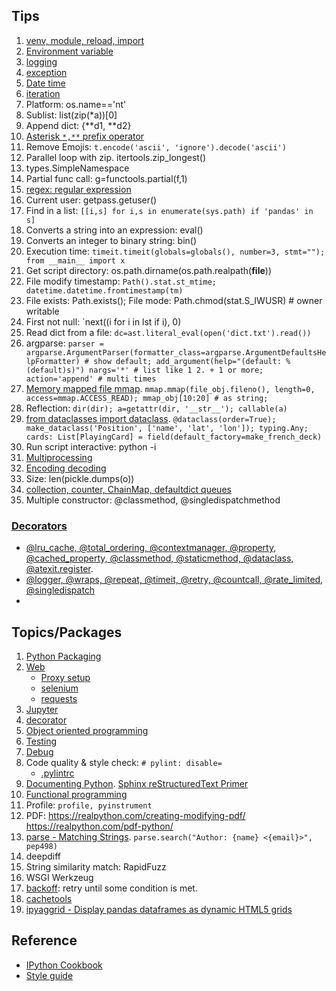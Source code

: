 ## Tips
1. [venv, module, reload, import](common.md#modules)
1. [Environment variable](common.md)
1. [logging](common.md#logging)
1. [exception](common.md#exception)
1. [Date time](common.md#datetime)
2. [iteration](common.md#iteration)
3. Platform: os.name=='nt'
4. Sublist: list(zip(*a))[0]
5. Append dict: {**d1, **d2}
6. [Asterisk `*,**` prefix operator](common.md#asterisk--prefix-operator)
7. Remove Emojis: `t.encode('ascii', 'ignore').decode('ascii')`
8. Parallel loop with zip. itertools.zip_longest()
9. types.SimpleNamespace
10. Partial func call: g=functools.partial(f,1)
11. [regex: regular expression](common.md#regex)
12. Current user: getpass.getuser()
13. Find in a list: `[[i,s] for i,s in enumerate(sys.path) if 'pandas' in s]`
14. Converts a string into an expression: eval()
15. Converts an integer to binary string: bin()
16. Execution time: `timeit.timeit(globals=globals(), number=3, stmt=""); from __main__ import x`
17. Get script directory: os.path.dirname(os.path.realpath(__file__))
18. File modify timestamp: `Path().stat.st_mtime; datetime.datetime.fromtimestamp(tm)`
19. File exists: Path.exists(); File mode: Path.chmod(stat.S_IWUSR) # owner writable
20. First not null: `next((i for i in lst if i), 0)
21. Read dict from a file: `dc=ast.literal_eval(open('dict.txt').read())`
22. argparse: `parser = argparse.ArgumentParser(formatter_class=argparse.ArgumentDefaultsHelpFormatter) # show default; add_argument(help="(default: %(default)s)")
    nargs='*' # list like 1 2. + 1 or more; action='append' # multi times`
1. [Memory mapped file mmap](https://realpython.com/python-mmap/). `mmap.mmap(file_obj.fileno(), length=0, access=mmap.ACCESS_READ); mmap_obj[10:20] # as string; `
1. Reflection: `dir(dir); a=getattr(dir, '__str__'); callable(a)`
1. [from dataclasses import dataclass](https://realpython.com/python-data-classes/). `@dataclass(order=True); make_dataclass('Position', ['name', 'lat', 'lon']); typing.Any; cards: List[PlayingCard] = field(default_factory=make_french_deck)`
1. Run script interactive: python -i
1. [Multiprocessing](http://zetcode.com/python/multiprocessing/)
1. [Encoding decoding](common.md#encoding-decoding)
1. Size: len(pickle.dumps(o))
2. [collection, counter, ChainMap, defaultdict queues](https://realpython.com/python-collections-module/)
3. Multiple constructor: @classmethod, @singledispatchmethod

### [Decorators](https://realpython.com/primer-on-python-decorators/)
* [@lru_cache, @total_ordering, @contextmanager, @property, @cached_property, @classmethod, @staticmethod, @dataclass, @atexit.register](https://medium.com/techtofreedom/9-python-built-in-decorators-that-optimize-your-code-significantly-bc3f661e9017). 
* [@logger, @wraps, @repeat, @timeit, @retry, @countcall, @rate_limited,  @singledispatch](https://towardsdatascience.com/12-python-decorators-to-take-your-code-to-the-next-level-a910a1ab3e99)
* 

## Topics/Packages
1. [Python Packaging](https://itnext.io/python-packaging-12ef040c4ea0)
1. [Web](web.md)
   * [Proxy setup](web.md#proxy-setup)
   * [selenium](web.md#selenium)
   * [requests](web.md#requests)
1. [Jupyter](jupyter.md)
1. [decorator](decorator.md)
1. [Object oriented programming](oop.md)
1. [Testing](test_debug.md)
1. [Debug](test_debug.md#debug)
1. Code quality & style check: `# pylint: disable=`
   * [.pylintrc](https://github.com/kubeflow/examples/blob/master/.pylintrc)
3. [Documenting Python](https://devguide.python.org/documenting/). [Sphinx reStructuredText Primer](https://www.sphinx-doc.org/en/master/usage/restructuredtext/basics.html)
4. [Functional programming](functional.md)
5. Profile: `profile, pyinstrument`
6. PDF: https://realpython.com/creating-modifying-pdf/  https://realpython.com/pdf-python/
7. [parse - Matching Strings](https://realpython.com/python-packages/#parse-for-matching-strings). `parse.search("Author: {name} <{email}>", pep498)`
8. deepdiff
9. String similarity match: RapidFuzz
10. WSGI Werkzeug
11. [backoff](https://pypi.org/project/backoff/): retry until some condition is met.
1. [cachetools](https://pypi.org/project/cachetools/)
1. [ipyaggrid - Display pandas dataframes as dynamic HTML5 grids](https://dgothrek.gitlab.io/ipyaggrid/)

## Reference
* [IPython Cookbook](https://ipython-books.github.io/)
* [Style guide](https://www.analyticsvidhya.com/blog/2020/07/python-style-guide/)

